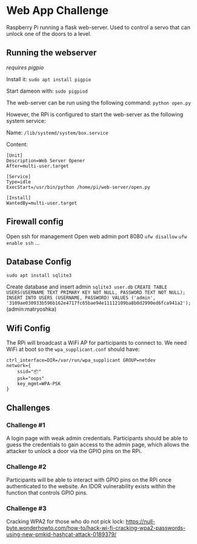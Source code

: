 # Web App Challenge

Raspberry Pi running a flask web-server. Used to control a servo that can unlock one of the doors to a level.

## Running the webserver

_requires pigpio_

Install it: `sudo apt install pigpio`

Start dameon with: `sudo pigpiod`


The web-server can be run using the following command: `python open.py`


However, the RPi is configured to start the web-server as the following system service:

Name: `/lib/systemd/system/box.service`

Content:

```
[Unit]
Description=Web Server Opener
After=multi-user.target

[Service]
Type=idle
ExecStart=/usr/bin/python /home/pi/web-server/open.py

[Install]
WantedBy=multi-user.target
```

## Firewall config
Open ssh for management
Open web admin port 8080
`ufw disallow`
`ufw enable ssh`
...


## Database Config
`sudo apt install sqlite3`

Create database and insert admin
`sqlite3 user.db`
`CREATE TABLE USERS(USERNAME TEXT PRIMARY KEY NOT NULL, PASSWORD TEXT NOT NULL);`
`INSERT INTO USERS (USERNAME, PASSWORD) VALUES ('admin', '3109ae030933b596b162e4717fc65bae94e11112109ba8b0d2990ed6fca941a2');`
(admin:matryoshka)


## Wifi Config

The RPi will broadcast a WiFi AP for participants to connect to. We need WiFi at boot so the `wpa_supplicant.conf` should have:

```
ctrl_interface=DIR=/var/run/wpa_supplicant GROUP=netdev
network={
    ssid="📦"
    psk="oops"
    key_mgmt=WPA-PSK
}
```

## Challenges
### Challenge \#1
A login page with weak admin credentials. Participants should be able to guess the credentials to gain access to the admin page, which allows the attacker to unlock a door via the GPIO pins on the RPi.

### Challenge \#2
Participants will be able to interact with GPIO pins on the RPi once authenticated to the website. An IDOR vulnerability exists within the function that controls GPIO pins.

### Challenge \#3
Cracking WPA2 for those who do not pick lock:
https://null-byte.wonderhowto.com/how-to/hack-wi-fi-cracking-wpa2-passwords-using-new-pmkid-hashcat-attack-0189379/
